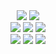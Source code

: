 <div align="center">
  <img src="https://github-readme-stats-eight-weld-87.vercel.app/api?username=zbee&count_private=true&show_icons=true&theme=dracula&line_height=24&bg_color=22272e&hide_border=true" />
  <img src="https://github-readme-stats-eight-weld-87.vercel.app/api/top-langs/?username=zbee&theme=dracula&layout=compact&langs_count=8&bg_color=22272e&hide_border=true&card_width=275" />
</div>

<div align="center">
  <img src="https://img.shields.io/badge/ide-IntelliJ-informational?style=for-the-badge&logo=intellij-idea&logoColor=79DAFA&color=DC6385&labelColor=22272e" />
  <img src="https://img.shields.io/badge/cloud-Heroku-informational?style=for-the-badge&logo=heroku&logoColor=79DAFA&color=DC6385&labelColor=22272e" />
  <img src="https://img.shields.io/badge/cloud-AWS-informational?style=for-the-badge&logo=amazonecs&logoColor=79DAFA&color=DC6385&labelColor=22272e" />
</div>

<div align="center">
  <img src="https://img.shields.io/badge/lang-c%23-informational?style=for-the-badge&logo=csharp&logoColor=79DAFA&color=DC6385&labelColor=22272e" />
  <img src="https://img.shields.io/badge/lang-php-informational?style=for-the-badge&logo=php&logoColor=79DAFA&color=DC6385&labelColor=22272e" />
  <img src="https://img.shields.io/badge/lang-python-informational?style=for-the-badge&logo=python&logoColor=79DAFA&color=DC6385&labelColor=22272e" />
</div>
